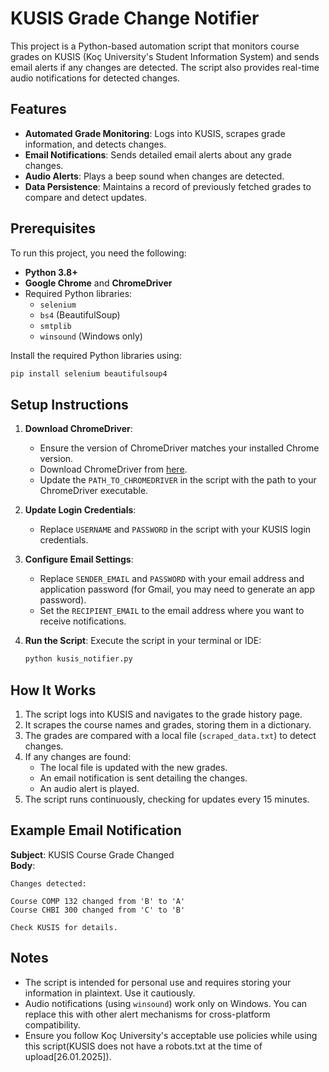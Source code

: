 # KUSIS Grade Change Notifier

This project is a Python-based automation script that monitors course grades on KUSIS (Koç University's Student Information System) and sends email alerts if any changes are detected. The script also provides real-time audio notifications for detected changes.

## Features

- **Automated Grade Monitoring**: Logs into KUSIS, scrapes grade information, and detects changes.
- **Email Notifications**: Sends detailed email alerts about any grade changes.
- **Audio Alerts**: Plays a beep sound when changes are detected.
- **Data Persistence**: Maintains a record of previously fetched grades to compare and detect updates.

## Prerequisites

To run this project, you need the following:

- **Python 3.8+**
- **Google Chrome** and **ChromeDriver**
- Required Python libraries:
  - `selenium`
  - `bs4` (BeautifulSoup)
  - `smtplib`
  - `winsound` (Windows only)

Install the required Python libraries using:
```bash
pip install selenium beautifulsoup4
```

## Setup Instructions

1. **Download ChromeDriver**:
   - Ensure the version of ChromeDriver matches your installed Chrome version.
   - Download ChromeDriver from [here](https://chromedriver.chromium.org/downloads).
   - Update the `PATH_TO_CHROMEDRIVER` in the script with the path to your ChromeDriver executable.

2. **Update Login Credentials**:
   - Replace `USERNAME` and `PASSWORD` in the script with your KUSIS login credentials.

3. **Configure Email Settings**:
   - Replace `SENDER_EMAIL` and `PASSWORD` with your email address and application password (for Gmail, you may need to generate an app password).
   - Set the `RECIPIENT_EMAIL` to the email address where you want to receive notifications.

4. **Run the Script**:
   Execute the script in your terminal or IDE:
   ```bash
   python kusis_notifier.py
   ```

## How It Works

1. The script logs into KUSIS and navigates to the grade history page.
2. It scrapes the course names and grades, storing them in a dictionary.
3. The grades are compared with a local file (`scraped_data.txt`) to detect changes.
4. If any changes are found:
   - The local file is updated with the new grades.
   - An email notification is sent detailing the changes.
   - An audio alert is played.
5. The script runs continuously, checking for updates every 15 minutes.

## Example Email Notification

**Subject**: KUSIS Course Grade Changed  
**Body**:
```
Changes detected:

Course COMP 132 changed from 'B' to 'A'
Course CHBI 300 changed from 'C' to 'B'

Check KUSIS for details.
```

## Notes

- The script is intended for personal use and requires storing your information in plaintext. Use it cautiously.
- Audio notifications (using `winsound`) work only on Windows. You can replace this with other alert mechanisms for cross-platform compatibility.
- Ensure you follow Koç University's acceptable use policies while using this script(KUSIS does not have a robots.txt at the time of upload[26.01.2025]).

